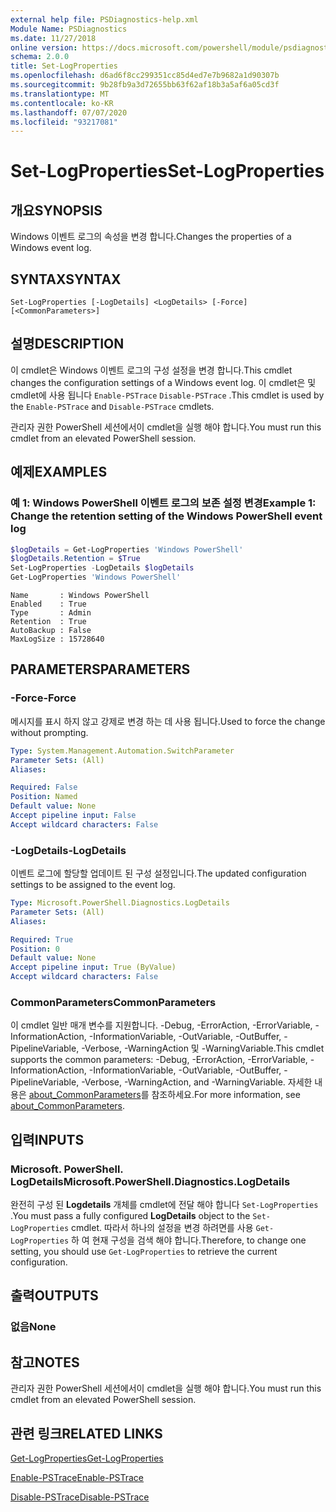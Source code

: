 ```yaml
---
external help file: PSDiagnostics-help.xml
Module Name: PSDiagnostics
ms.date: 11/27/2018
online version: https://docs.microsoft.com/powershell/module/psdiagnostics/set-logproperties?view=powershell-6&WT.mc_id=ps-gethelp
schema: 2.0.0
title: Set-LogProperties
ms.openlocfilehash: d6ad6f8cc299351cc85d4ed7e7b9682a1d90307b
ms.sourcegitcommit: 9b28fb9a3d72655bb63f62af18b3a5af6a05cd3f
ms.translationtype: MT
ms.contentlocale: ko-KR
ms.lasthandoff: 07/07/2020
ms.locfileid: "93217081"
---
```

# <span data-ttu-id="7827a-102">Set-LogProperties</span><span class="sxs-lookup"><span data-stu-id="7827a-102">Set-LogProperties</span></span>

## <span data-ttu-id="7827a-103">개요</span><span class="sxs-lookup"><span data-stu-id="7827a-103">SYNOPSIS</span></span>
<span data-ttu-id="7827a-104">Windows 이벤트 로그의 속성을 변경 합니다.</span><span class="sxs-lookup"><span data-stu-id="7827a-104">Changes the properties of a Windows event log.</span></span>

## <span data-ttu-id="7827a-105">SYNTAX</span><span class="sxs-lookup"><span data-stu-id="7827a-105">SYNTAX</span></span>

```
Set-LogProperties [-LogDetails] <LogDetails> [-Force] [<CommonParameters>]
```

## <span data-ttu-id="7827a-106">설명</span><span class="sxs-lookup"><span data-stu-id="7827a-106">DESCRIPTION</span></span>

<span data-ttu-id="7827a-107">이 cmdlet은 Windows 이벤트 로그의 구성 설정을 변경 합니다.</span><span class="sxs-lookup"><span data-stu-id="7827a-107">This cmdlet changes the configuration settings of a Windows event log.</span></span> <span data-ttu-id="7827a-108">이 cmdlet은 및 cmdlet에 사용 됩니다 `Enable-PSTrace` `Disable-PSTrace` .</span><span class="sxs-lookup"><span data-stu-id="7827a-108">This cmdlet is used by the `Enable-PSTrace` and `Disable-PSTrace` cmdlets.</span></span>

<span data-ttu-id="7827a-109">관리자 권한 PowerShell 세션에서이 cmdlet을 실행 해야 합니다.</span><span class="sxs-lookup"><span data-stu-id="7827a-109">You must run this cmdlet from an elevated PowerShell session.</span></span>

## <span data-ttu-id="7827a-110">예제</span><span class="sxs-lookup"><span data-stu-id="7827a-110">EXAMPLES</span></span>

### <span data-ttu-id="7827a-111">예 1: Windows PowerShell 이벤트 로그의 보존 설정 변경</span><span class="sxs-lookup"><span data-stu-id="7827a-111">Example 1: Change the retention setting of the Windows PowerShell event log</span></span>

```powershell
$logDetails = Get-LogProperties 'Windows PowerShell'
$logDetails.Retention = $True
Set-LogProperties -LogDetails $logDetails
Get-LogProperties 'Windows PowerShell'
```

```Output
Name       : Windows PowerShell
Enabled    : True
Type       : Admin
Retention  : True
AutoBackup : False
MaxLogSize : 15728640
```

## <span data-ttu-id="7827a-112">PARAMETERS</span><span class="sxs-lookup"><span data-stu-id="7827a-112">PARAMETERS</span></span>

### <span data-ttu-id="7827a-113">-Force</span><span class="sxs-lookup"><span data-stu-id="7827a-113">-Force</span></span>

<span data-ttu-id="7827a-114">메시지를 표시 하지 않고 강제로 변경 하는 데 사용 됩니다.</span><span class="sxs-lookup"><span data-stu-id="7827a-114">Used to force the change without prompting.</span></span>

```yaml
Type: System.Management.Automation.SwitchParameter
Parameter Sets: (All)
Aliases:

Required: False
Position: Named
Default value: None
Accept pipeline input: False
Accept wildcard characters: False
```

### <span data-ttu-id="7827a-115">-LogDetails</span><span class="sxs-lookup"><span data-stu-id="7827a-115">-LogDetails</span></span>

<span data-ttu-id="7827a-116">이벤트 로그에 할당할 업데이트 된 구성 설정입니다.</span><span class="sxs-lookup"><span data-stu-id="7827a-116">The updated configuration settings to be assigned to the event log.</span></span>

```yaml
Type: Microsoft.PowerShell.Diagnostics.LogDetails
Parameter Sets: (All)
Aliases:

Required: True
Position: 0
Default value: None
Accept pipeline input: True (ByValue)
Accept wildcard characters: False
```

### <span data-ttu-id="7827a-117">CommonParameters</span><span class="sxs-lookup"><span data-stu-id="7827a-117">CommonParameters</span></span>

<span data-ttu-id="7827a-118">이 cmdlet 일반 매개 변수를 지원합니다. -Debug, -ErrorAction, -ErrorVariable, -InformationAction, -InformationVariable, -OutVariable, -OutBuffer, -PipelineVariable, -Verbose, -WarningAction 및 -WarningVariable.</span><span class="sxs-lookup"><span data-stu-id="7827a-118">This cmdlet supports the common parameters: -Debug, -ErrorAction, -ErrorVariable, -InformationAction, -InformationVariable, -OutVariable, -OutBuffer, -PipelineVariable, -Verbose, -WarningAction, and -WarningVariable.</span></span> <span data-ttu-id="7827a-119">자세한 내용은 [about_CommonParameters](https://go.microsoft.com/fwlink/?LinkID=113216)를 참조하세요.</span><span class="sxs-lookup"><span data-stu-id="7827a-119">For more information, see [about_CommonParameters](https://go.microsoft.com/fwlink/?LinkID=113216).</span></span>

## <span data-ttu-id="7827a-120">입력</span><span class="sxs-lookup"><span data-stu-id="7827a-120">INPUTS</span></span>

### <span data-ttu-id="7827a-121">Microsoft. PowerShell. LogDetails</span><span class="sxs-lookup"><span data-stu-id="7827a-121">Microsoft.PowerShell.Diagnostics.LogDetails</span></span>

<span data-ttu-id="7827a-122">완전히 구성 된 **Logdetails** 개체를 cmdlet에 전달 해야 합니다 `Set-LogProperties` .</span><span class="sxs-lookup"><span data-stu-id="7827a-122">You must pass a fully configured **LogDetails** object to the `Set-LogProperties` cmdlet.</span></span>
<span data-ttu-id="7827a-123">따라서 하나의 설정을 변경 하려면를 사용 `Get-LogProperties` 하 여 현재 구성을 검색 해야 합니다.</span><span class="sxs-lookup"><span data-stu-id="7827a-123">Therefore, to change one setting, you should use `Get-LogProperties` to retrieve the current configuration.</span></span>

## <span data-ttu-id="7827a-124">출력</span><span class="sxs-lookup"><span data-stu-id="7827a-124">OUTPUTS</span></span>

### <span data-ttu-id="7827a-125">없음</span><span class="sxs-lookup"><span data-stu-id="7827a-125">None</span></span>

## <span data-ttu-id="7827a-126">참고</span><span class="sxs-lookup"><span data-stu-id="7827a-126">NOTES</span></span>

<span data-ttu-id="7827a-127">관리자 권한 PowerShell 세션에서이 cmdlet을 실행 해야 합니다.</span><span class="sxs-lookup"><span data-stu-id="7827a-127">You must run this cmdlet from an elevated PowerShell session.</span></span>

## <span data-ttu-id="7827a-128">관련 링크</span><span class="sxs-lookup"><span data-stu-id="7827a-128">RELATED LINKS</span></span>

[<span data-ttu-id="7827a-129">Get-LogProperties</span><span class="sxs-lookup"><span data-stu-id="7827a-129">Get-LogProperties</span></span>](Get-LogProperties.md)

[<span data-ttu-id="7827a-130">Enable-PSTrace</span><span class="sxs-lookup"><span data-stu-id="7827a-130">Enable-PSTrace</span></span>](Enable-PSTrace.md)

[<span data-ttu-id="7827a-131">Disable-PSTrace</span><span class="sxs-lookup"><span data-stu-id="7827a-131">Disable-PSTrace</span></span>](Disable-PSTrace.md)

